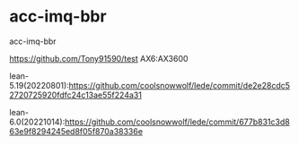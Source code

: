 # acc-imq-bbr
acc-imq-bbr

https://github.com/Tony91590/test AX6:AX3600


lean-5.19(20220801):https://github.com/coolsnowwolf/lede/commit/de2e28cdc52720725920fdfc24c13ae55f224a31

lean-6.0(20221014):https://github.com/coolsnowwolf/lede/commit/677b831c3d863e9f8294245ed8f05f870a38336e
